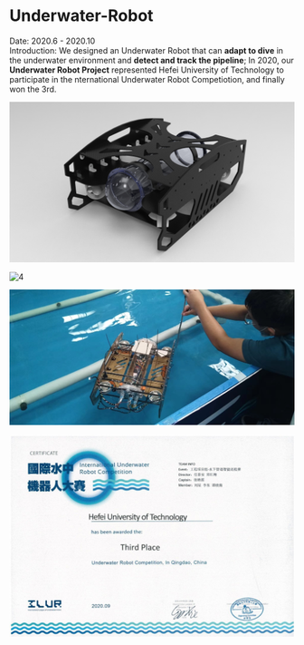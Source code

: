 # Underwater-Robot
Date: 2020.6 - 2020.10    
Introduction: We designed an Underwater Robot that can **adapt to dive** in the underwater environment and **detect and track the pipeline**; In 2020, our **Underwater Robot Project** represented Hefei University of Technology to participate in the nternational Underwater Robot Competiotion, and finally won the 3rd.


![8](IMG/8.jpg)

![4](IMG/4.JPG)

![6](IMG/6.jpg)

![3](IMG/3.jpeg)
